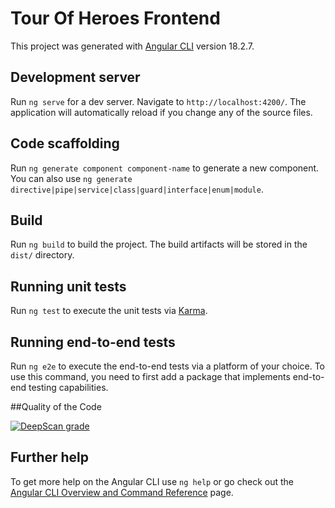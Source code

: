 # Tour Of Heroes Frontend

This project was generated with [Angular CLI](https://github.com/angular/angular-cli) version 18.2.7.

## Development server

Run `ng serve` for a dev server. Navigate to `http://localhost:4200/`. The application will automatically reload if you change any of the source files.

## Code scaffolding

Run `ng generate component component-name` to generate a new component. You can also use `ng generate directive|pipe|service|class|guard|interface|enum|module`.

## Build

Run `ng build` to build the project. The build artifacts will be stored in the `dist/` directory.

## Running unit tests

Run `ng test` to execute the unit tests via [Karma](https://karma-runner.github.io).

## Running end-to-end tests

Run `ng e2e` to execute the end-to-end tests via a platform of your choice. To use this command, you need to first add a package that implements end-to-end testing capabilities.

##Quality of the Code

[![DeepScan grade](https://deepscan.io/api/teams/25118/projects/28117/branches/903442/badge/grade.svg)](https://deepscan.io/dashboard#view=project&tid=25118&pid=28117&bid=903442)

## Further help

To get more help on the Angular CLI use `ng help` or go check out the [Angular CLI Overview and Command Reference](https://angular.dev/tools/cli) page.
